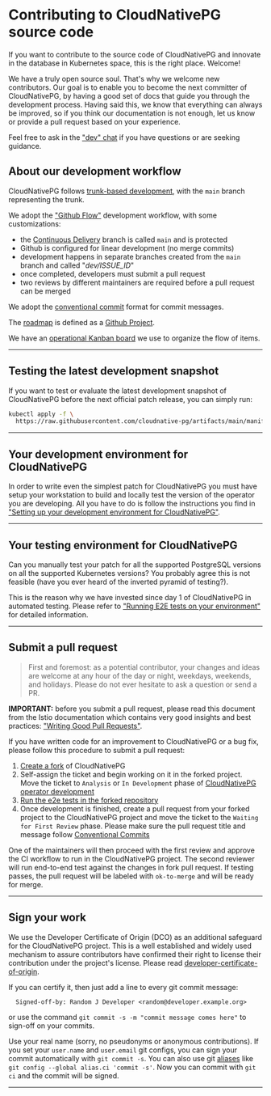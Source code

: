 # Contributing to CloudNativePG source code

If you want to contribute to the source code of CloudNativePG and innovate in
the database in Kubernetes space, this is the right place. Welcome!

We have a truly open source soul. That's why we welcome new contributors. Our
goal is to enable you to become the next committer of CloudNativePG, by having
a good set of docs that guide you through the development process. Having said this,
we know that everything can always be improved, so if you think our documentation
is not enough, let us know or provide a pull request based on your experience.

Feel free to ask in the ["dev" chat](https://cloudnativepg.slack.com/archives/C03D68KGG65)
if you have questions or are seeking guidance.

## About our development workflow

CloudNativePG follows [trunk-based development](https://cloud.google.com/architecture/devops/devops-tech-trunk-based-development),
with the `main` branch representing the trunk.

We adopt the ["Github Flow"](https://guides.github.com/introduction/flow/)
development workflow, with some customizations:

- the [Continuous Delivery](https://cloud.google.com/architecture/devops/devops-tech-continuous-delivery)
  branch is called `main` and is protected
- Github is configured for linear development (no merge commits)
- development happens in separate branches created from the `main` branch and
  called "*dev/ISSUE_ID*"
- once completed, developers must submit a pull request
- two reviews by different maintainers are required before a pull request can be merged

We adopt the [conventional commit](https://www.conventionalcommits.org/en/v1.0.0/)
format for commit messages.

The [roadmap](https://github.com/orgs/cloudnative-pg/projects/1) is defined as a [Github Project](https://docs.github.com/en/issues/trying-out-the-new-projects-experience/about-projects).

We have an [operational Kanban board](https://github.com/orgs/cloudnative-pg/projects/2)
we use to organize the flow of items.

---

<!--
TODO:

- Add architecture diagrams in the "contribute" folder
- ...

-->

## Testing the latest development snapshot

If you want to test or evaluate the latest development snapshot of
CloudNativePG before the next official patch release, you can simply run:

```sh
kubectl apply -f \
  https://raw.githubusercontent.com/cloudnative-pg/artifacts/main/manifests/operator-manifest.yaml
```

---

## Your development environment for CloudNativePG

In order to write even the simplest patch for CloudNativePG you must have setup
your workstation to build and locally test the version of the operator you are
developing.  All you have to do is follow the instructions you find in
["Setting up your development environment for CloudNativePG"](development_environment/README.md).

---

## Your testing environment for CloudNativePG

Can you manually test your patch for all the supported PostgreSQL versions on
all the supported Kubernetes versions? You probably agree this is not feasible
(have you ever heard of the inverted pyramid of testing?).

This is the reason why we have invested since day 1 of CloudNativePG in
automated testing. Please refer to ["Running E2E tests on your environment"](./e2e_testing_environment/README.md)
for detailed information.

---

## Submit a pull request

> First and foremost: as a potential contributor, your changes and ideas are
> welcome at any hour of the day or night, weekdays, weekends, and holidays.
> Please do not ever hesitate to ask a question or send a PR.

**IMPORTANT:** before you submit a pull request, please read this document from
the Istio documentation which contains very good insights and best practices:
["Writing Good Pull Requests"](https://github.com/istio/istio/wiki/Writing-Good-Pull-Requests).

If you have written code for an improvement to CloudNativePG or a bug fix,
please follow this procedure to submit a pull request:

1. [Create a fork](development_environment/README.md#forking-the-repository) of CloudNativePG
2. Self-assign the ticket and begin working on it in the forked project. Move
   the ticket to `Analysis` or `In Development` phase of
   [CloudNativePG operator development](https://github.com/orgs/cloudnative-pg/projects/2)
3. [Run the e2e tests in the forked repository](e2e_testing_environment/README.md#running-e2e-tests-on-a-fork-of-the-repository)
4. Once development is finished, create a pull request from your forked project
   to the CloudNativePG project and move the ticket to the `Waiting for First Review`
   phase. Please make sure the pull request title and message follow
   [Conventional Commits](https://www.conventionalcommits.org/en/v1.0.0/)


One of the maintainers will then proceed with the first review and approve the
CI workflow to run in the CloudNativePG project.  The second reviewer will run
end-to-end test against the changes in fork pull request. If testing passes,
the pull request will be labeled with `ok-to-merge` and will be ready for
merge.

---

## Sign your work

We use the Developer Certificate of Origin (DCO) as an additional safeguard for
the CloudNativePG project. This is a well established and widely used mechanism
to assure contributors have confirmed their right to license their contribution
under the project's license. Please read
[developer-certificate-of-origin](./developer-certificate-of-origin).

If you can certify it, then just add a line to every git commit message:

```
  Signed-off-by: Random J Developer <random@developer.example.org>
```

or use the command `git commit -s -m "commit message comes here"` to sign-off on your commits.

Use your real name (sorry, no pseudonyms or anonymous contributions).
If you set your `user.name` and `user.email` git configs, you can sign your
commit automatically with `git commit -s`.
You can also use git [aliases](https://git-scm.com/book/en/v2/Git-Basics-Git-Aliases)
like `git config --global alias.ci 'commit -s'`. Now you can commit with `git ci` and the
commit will be signed.

---
